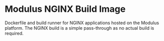 Modulus NGINX Build Image
=========

Dockerfile and build runner for NGINX applications hosted on the Modulus platform. The NGINX build is a simple pass-through as no actual build is required.